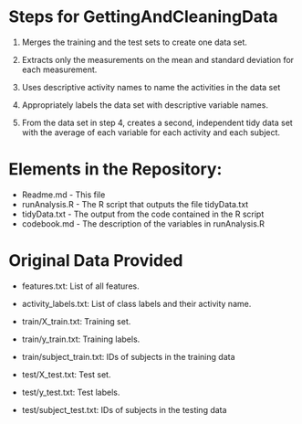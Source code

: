 # Steps for GettingAndCleaningData

1) Merges the training and the test sets to create one data set.

2) Extracts only the measurements on the mean and standard deviation for each measurement.

3) Uses descriptive activity names to name the activities in the data set

4) Appropriately labels the data set with descriptive variable names.

5) From the data set in step 4, creates a second, independent tidy data set with the average of each variable for each activity and each subject.


# Elements in the Repository:

* Readme.md - This file
* runAnalysis.R - The R script that outputs the file tidyData.txt
* tidyData.txt - The output from the code contained in the R script
* codebook.md - The description of the variables in runAnalysis.R

# Original Data Provided

* features.txt: List of all features.

* activity_labels.txt: List of class labels and their activity name.

* train/X_train.txt: Training set.

* train/y_train.txt: Training labels.

* train/subject_train.txt: IDs of subjects in the training data

* test/X_test.txt: Test set.

* test/y_test.txt: Test labels.

* test/subject_test.txt: IDs of subjects in the testing data
